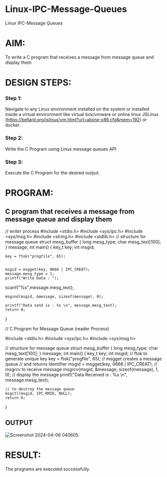 # Linux-IPC-Message-Queues
Linux IPC-Message Queues

# AIM:
To write a C program that receives a message from message queue and display them

# DESIGN STEPS:

### Step 1:

Navigate to any Linux environment installed on the system or installed inside a virtual environment like virtual box/vmware or online linux JSLinux (https://bellard.org/jslinux/vm.html?url=alpine-x86.cfg&mem=192) or docker.

### Step 2:

Write the C Program using Linux message queues API 

### Step 3:

Execute the C Program for the desired output. 

# PROGRAM:

## C program that receives a message from message queue and display them

// writer process
#include <stdio.h> 
#include <sys/ipc.h> 
#include <sys/msg.h> 
#include <string.h>
#include <stdlib.h>
// structure for message queue 
struct mesg_buffer { 
	long mesg_type; 
	char mesg_text[100]; 
} message; 
int main() 
{ 	key_t key; 
	int msgid; 

	key = ftok("progfile", 65); 


	msgid = msgget(key, 0666 | IPC_CREAT); 
	message.mesg_type = 1; 
	printf("Write Data : "); 
scanf("%s",message.mesg_text);

	msgsnd(msgid, &message, sizeof(message), 0); 

	printf("Data send is : %s \n", message.mesg_text); 
	return 0; 
} 


// C Program for Message Queue (reader Process) 

#include <stdio.h>
#include <sys/ipc.h>
#include <sys/msg.h>

// structure for message queue
struct mesg_buffer {
	long mesg_type;
	char mesg_text[100];
} message;
int main()
{
	key_t key;
	int msgid;
// ftok to generate unique key
	key = ftok("progfile", 65);
	// msgget creates a message queue
	// and returns identifier
	msgid = msgget(key, 0666 | IPC_CREAT);
	// msgrcv to receive message
	msgrcv(msgid, &message, sizeof(message), 1, 0);
	// display the message
	printf("Data Received is : %s \n",
			message.mesg_text);

	// to destroy the message queue
	msgctl(msgid, IPC_RMID, NULL);
	return 0;
}



## OUTPUT

![Screenshot 2024-04-06 040605](https://github.com/anumitha2005/Linux-IPC-Message-Queues/assets/155522855/f76d5f13-913c-4bb7-9ac5-c570e8a4029d)



# RESULT:
The programs are executed successfully.
